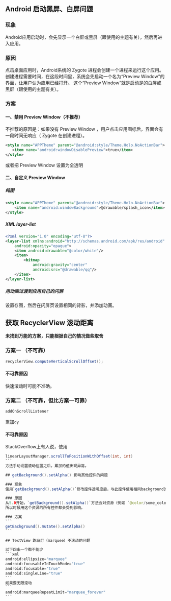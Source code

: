 ---
---

## Android 启动黑屏、白屏问题

### 现象

Android应用启动时，会先显示一个白屏或黑屏（跟使用的主题有关），然后再进入应用。

### 原因

点击桌面应用时，Android系统的 Zygote 进程会创建一个进程来运行这个应用。
创建进程需要时间，在这段时间里，系统会先启动一个名为“Preview Window”的界面，让用户认为应用已经打开。
这个“Preview Window”就是启动是的白屏或黑屏（跟使用的主题有关）。

### 方案

#### 一、禁用 Preview Window（不推荐）

不推荐的原因是：如果没有 Preview Window ，用户点击应用图标后，界面会有一段时间无响应（ Zygote 在创建进程）。
```xml
<style name="APPTheme" parent="@android:style/Theme.Holo.NoActionBar">
   <item name="android:windowDisablePreview">true</item>
</style>
```
或者把 Preview Window 设置为全透明

#### 二、自定义 Preview Window

##### 纯图
```xml
<style name="APPTheme" parent="@android:style/Theme.Holo.NoActionBar">
    <item name="android:windowBackground">@drawable/splash_icon</item>
</style>
```

##### XML layer-list
```xml
<?xml version="1.0" encoding="utf-8"?>
<layer-list xmlns:android="http://schemas.android.com/apk/res/android"
    android:opacity="opaque">
    <item android:drawable="@color/white"/>
    <item>
        <bitmap
            android:gravity="center"
            android:src="@drawable/qq"/>
    </item>
</layer-list>
```

##### 用动画过渡到应用自己的闪屏

设置存图，然后在闪屏页设置相同的背影，并添加动画。

## 获取 RecyclerView 滚动距离

**未找到万能的方案，只能根据自己的情况做些取舍**

### 方案一 （不可靠）

```java
recyclerView.computeVerticalScrollOffset();
```
#### 不可靠原因
快速滚动时可能不准确。

### 方案二 （不可靠，但比方案一可靠）

```java
addOnScrollListener
```
累加`dy`

#### 不可靠原因
StackOverflow上有人说，使用
````java
linearLayoutManager.scrollToPositionWithOffset(int, int)
```
方法手动设置滚动位置之后，累加的值出现异常。

## getBackground().setAlpha() 影响其他控件的问题

### 现象
使用`getBackground().setAlpha()`修改控件透明度后，与此控件使用相同background的其他控件的透明度也会有相同的变化。

### 原因
从5.0开始，`getBackground().setAlpha()`方法会对资源（例如 `@color/some_color`）进行变更，<br/>
所以时候用这个资源的所有控件都会受到影响。

### 方案
```
getBackground().mutate().setAlpha()
```

## TextView 跑马灯（marquee）不滚动的问题

以下四条一个都不能少
```xml
android:ellipsize="marquee"
android:focusableInTouchMode="true"
android:focusable="true"
android:singleLine="true"
```
如果要无限滚动
```
android:marqueeRepeatLimit="marquee_forever"
```
